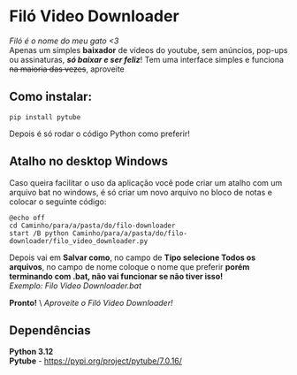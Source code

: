 # Filó Video Downloader
*Filó é o nome do meu gato <3*\
Apenas um simples **baixador** de vídeos do youtube, sem anúncios, pop-ups ou assinaturas, ***só baixar e ser feliz***!
Tem uma interface simples e funciona ~~na maioria das vezes~~, aproveite

## Como instalar:

    pip install pytube
Depois é só rodar o código Python como preferir!

## Atalho no desktop Windows
Caso queira facilitar o uso da aplicação você pode criar um atalho com um arquivo bat no windows, é só criar um novo arquivo no bloco de notas e colocar o seguinte código:

    @echo off
    cd Caminho/para/a/pasta/do/filo-downloader
    start /B python Caminho/para/a/pasta/do/filo-downloader/filo_video_downloader.py
Depois vai em **Salvar como**, no campo de **Tipo selecione Todos os arquivos**, no campo de nome coloque o nome que preferir **porém terminando com .bat, não vai funcionar se não tiver isso!**\
*Exemplo: Filo Video Downloader.bat*

**Pronto!** \ 
*Aproveite o Filó Video Downloader!*

## Dependências
**Python 3.12** \
**Pytube** - https://pypi.org/project/pytube/7.0.16/

